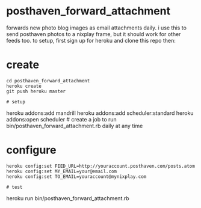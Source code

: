 posthaven_forward_attachment
============================

forwards new photo blog images as email attachments daily.  i use this to send posthaven photos to a nixplay frame, but it should work for other feeds too.  to setup, first sign up for heroku and clone this repo then:

# create
```
cd posthaven_forward_attachment
heroku create
git push heroku master

# setup
```
heroku addons:add mandrill
heroku addons:add scheduler:standard
heroku addons:open scheduler # create a job to run bin/posthaven_forward_attachment.rb daily at any time

# configure
```
heroku config:set FEED_URL=http://youraccount.posthaven.com/posts.atom
heroku config:set MY_EMAIL=your@email.com
heroku config:set TO_EMAIL=youraccount@mynixplay.com

# test
```
heroku run bin/posthaven_forward_attachment.rb

